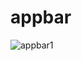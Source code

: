 # appbar

![appbar1](https://user-images.githubusercontent.com/71622834/160993315-1f8fab6d-3fa4-4238-8c52-2f256433fbf3.png)


